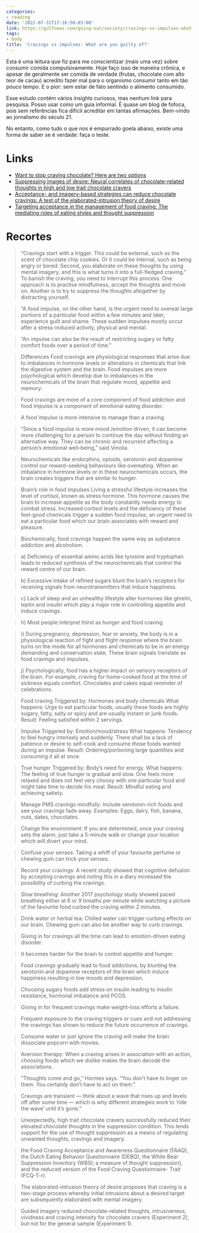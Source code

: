 ```yaml
---
categories:
- reading
date: '2022-07-31T17:16:50-03:00'
link: https://gulfnews.com/going-out/society/cravings-vs-impulses-what-are-you-guilty-of-1.2267596
tags:
- body
title: 'Cravings vs impulses: What are you guilty of?'
---
```


Esta é uma leitura que fiz para me conscientizar (mais uma vez) sobre consumir comida compulsivamente. Hoje faço isso de maneira crônica, e apesar de geralmente ser comida de verdade (frutas, chocolate com alto teor de cacau) acredito fazer mal para o organismo consumir tanto em tão pouco tempo. E o pior: sem estar de fato sentindo o alimento consumido.

Esse estudo contém vários insights curiosos, mas nenhum link para pesquisa. Posso usar como um guia informal. É quase um blog de fofoca, pois sem referências fica difícil acreditar em tantas afirmações. Bem-vindo ao jornalismo do século 21.

No entanto, como tudo o que nos é empurrado goela abaixo, existe uma forma de saber se é verdade: faça o teste.

# Links

 - [Want to stop craving chocolate? Here are two options](https://www.washingtonpost.com/lifestyle/wellness/want-to-stop-craving-chocolate-here-are-two-options/2018/06/25/48a0e698-7407-11e8-805c-4b67019fcfe4_story.html)
 - [Suppressing images of desire: Neural correlates of chocolate-related thoughts in high and low trait chocolate cravers](https://pubmed.ncbi.nlm.nih.gov/29518469/)
 - [Acceptance- and imagery-based strategies can reduce chocolate cravings: A test of the elaborated-intrusion theory of desire](https://pubmed.ncbi.nlm.nih.gov/28196711/)
 - [Targeting acceptance in the management of food craving: The mediating roles of eating styles and thought suppression](https://pubmed.ncbi.nlm.nih.gov/29665461/)

# Recortes

> “Cravings start with a trigger. This could be external, such as the scent of chocolate chip cookies. Or it could be internal, such as being angry or bored. Second, you elaborate on these thoughts by using mental imagery, and this is what turns it into a full-fledged craving.” To banish the craving, you need to interrupt this process. One approach is to practise mindfulness, accept the thoughts and move on. Another is to try to suppress the thoughts altogether by distracting yourself.

> “A food impulse, on the other hand, is the urgent need to overeat large portions of a particular food within a few minutes and later, experience guilt and shame. These sudden impulses mostly occur after a stress-induced activity, physical and mental.

> “An impulse can also be the result of restricting sugary or fatty comfort foods over a period of time.”

> Differences Food cravings are physiological responses that arise due to imbalances in hormone levels or alterations in chemicals that link the digestive system and the brain. Food impulses are more psychological which develop due to imbalances in the neurochemicals of the brain that regulate mood, appetite and memory.

> Food cravings are more of a core component of food addiction and food impulse is a component of emotional eating disorder.

> A food impulse is more intensive to manage than a craving.

> “Since a food impulse is more mood /emotion driven, it can become more challenging for a person to continue the day without finding an alternative way. They can be chronic and recurrent affecting a person’s emotional well-being,” said Vinolia.

> Neurochemicals like endorphins, opioids, serotonin and dopamine control our reward-seeking behaviours like overeating. When an imbalance in hormone levels or in these neurochemicals occurs, the brain creates triggers that are similar to hunger.

> Brain’s role in food impulses Living a stressful lifestyle increases the level of cortisol, known as stress hormone. This hormone causes the brain to increase appetite as the body constantly needs energy to combat stress. Increased cortisol levels and the deficiency of these feel-good chemicals trigger a sudden food impulse, an urgent need to eat a particular food which our brain associates with reward and pleasure.

> Biochemically, food cravings happen the same way as substance addiction and alcoholism.

> a) Deficiency of essential amino acids like tyrosine and tryptophan leads to reduced synthesis of the neurochemicals that control the reward centre of our brain.

> b) Excessive intake of refined sugars blunt the brain’s receptors for receiving signals from neurotransmitters that induce happiness.

> c) Lack of sleep and an unhealthy lifestyle alter hormones like ghrelin, leptin and insulin which play a major role in controlling appetite and induce cravings.

> h) Most people interpret thirst as hunger and food craving.

> i) During pregnancy, depression, fear or anxiety, the body is in a physiological reaction of fight and flight response where the brain turns on the mode for all hormones and chemicals to be in an energy demanding and conservation state. These brain signals translate as food cravings and impulses.

> j) Psychologically, food has a higher impact on sensory receptors of the brain. For example, craving for home-cooked food at the time of sickness equals comfort. 
Chocolates and cakes equal reminder of celebrations.

> Food craving Triggered by: Hormones and body chemicals What happens: Urge to eat particular foods; usually these foods are highly sugary, fatty, salty or spicy and are usually instant or junk foods. Result: Feeling satisfied within 2 servings.

> Impulse Triggered by: Emotion/mood/stress What happens: Tendency to feel hungry intensely and suddenly. There shall be a lack of patience or desire to self-cook and consume those foods wanted during an impulse. Result: Ordering/portioning large quantities and consuming it all at once.

> True hunger Triggered by: Body’s need for energy. What happens: The feeling of true hunger is gradual and slow. One feels more relaxed and does not feel very choosy with one particular food and might take time to decide his meal. Result: Mindful eating and achieving satiety.

> Manage PMS cravings mindfully: Include serotonin-rich foods and see your cravings fade away. Examples: Eggs, dairy, fish, banana, nuts, dates, chocolates.

> Change the environment: If you are determined, once your craving sets the alarm, just take a 5-minute walk or change your location which will divert your mind.

> Confuse your senses: Taking a whiff of your favourite perfume or chewing gum can trick your senses.

> Record your cravings: A recent study showed that cognitive defusion by accepting cravings and noting this in a diary increased the possibility of curbing the cravings.

> Slow breathing: Another 2017 psychology study showed paced breathing either at 6 or 9 breaths per minute while watching a picture of the favourite food curbed the craving within 2 minutes.

> Drink water or herbal tea: Chilled water can trigger curbing effects on our brain. Chewing gum can also be another way to curb cravings.

> Giving in for cravings all the time can lead to emotion-driven eating disorder.

> It becomes harder for the brain to control appetite and hunger.

> Food cravings gradually lead to food addictions, by blunting the serotonin and dopamine receptors of the brain which induce happiness resulting in low moods and depression.

> Choosing sugary foods add stress on insulin leading to insulin resistance, hormonal imbalance and PCOS.

> Giving in for frequent cravings make weight-loss efforts a failure.

> Frequent exposure to the craving triggers or cues and not addressing the cravings has shown to reduce the future occurrence of cravings.

> Consume water or just ignore the craving will make the brain dissociate popcorn with movies.

> Aversion therapy: When a craving arises in association with an action, choosing foods which we dislike makes the brain decode the associations.

> “Thoughts come and go,” Hormes says. “You don’t have to linger on them. You certainly don’t have to act on them.”

> Cravings are transient — think about a wave that rises up and levels off after some time — which is why different strategies work to ‘ride the wave’ until it’s gone.”

> Unexpectedly, high trait chocolate cravers successfully reduced their elevated chocolate thoughts in the suppression condition. This lends support for the use of thought suppression as a means of regulating unwanted thoughts, cravings and imagery.

> the Food Craving Acceptance and Awareness Questionnaire (FAAQ), the Dutch Eating Behavior Questionnaire (DEBQ), the White Bear Suppression Inventory (WBSI; a measure of thought suppression), and the reduced version of the Food Craving Questionnaire- Trait (FCQ-T-r).

> The elaborated-intrusion theory of desire proposes that craving is a two-stage process whereby initial intrusions about a desired target are subsequently elaborated with mental imagery.

> Guided imagery reduced chocolate-related thoughts, intrusiveness, vividness and craving intensity for chocolate cravers (Experiment 2), but not for the general sample (Experiment 1).